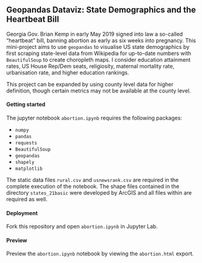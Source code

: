 ## Geopandas Dataviz: State Demographics and the Heartbeat Bill

Georgia Gov. Brian Kemp in early May 2019 signed into law a so-called “heartbeat” bill, banning abortion as early as six weeks into pregnancy. This mini-project aims to use `geopandas` to visualise US state demographics by first scraping state-level data from Wikipedia for up-to-date numbers with `BeautifulSoup` to create choropleth maps. I consider education attainment rates, US House Rep/Dem seats, religiosity, maternal mortality rate, urbanisation rate, and higher education rankings. 

This project can be expanded by using county level data for higher definition, though certain metrics may not be available at the county level. 

#### Getting started

The jupyter notebook `abortion.ipynb` requires the following packages: 
- `numpy`
- `pandas`
- `requests`
- `BeautifulSoup`
- `geopandas`
- `shapely`
- `matplotlib`

The static data files `rural.csv` and `usnewsrank.csv` are required in the complete execution of the notebook. The shape files contained in the directory `states_21basic` were developed by ArcGIS and all files within are required as well. 

#### Deployment

Fork this repository and open `abortion.ipynb` in Jupyter Lab. 

#### Preview

Preview the `abortion.ipynb` notebook by viewing the `abortion.html` export. 
